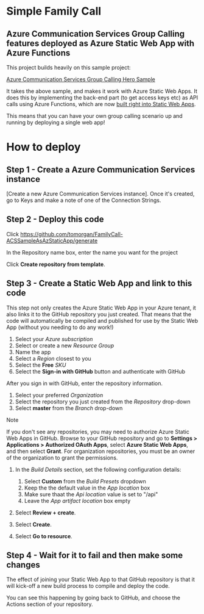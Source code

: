 # Simple Family Call

## Azure Communication Services Group Calling features deployed as Azure Static Web App with Azure Functions

This project builds heavily on this sample project:

[Azure Communication Services Group Calling Hero Sample](https://github.com/Azure-Samples/communication-services-web-calling-hero)

It takes the above sample, and makes it work with Azure Static Web Apps. It does this by implementing the back-end part (to get access keys etc) as API calls using Azure Functions, which are now [built right into Static Web Apps](https://docs.microsoft.com/en-us/azure/static-web-apps/add-api).

This means that you can have your own group calling scenario up and running by deploying a single web app!

# How to deploy

## Step 1 - Create a Azure Communication Services instance

[Create a new Azure Communication Services instance]. Once it's created, go to Keys and make a note of one of the Connection Strings.

## Step 2 - Deploy this code

Click https://github.com/tomorgan/FamilyCall-ACSSampleAsAzStaticApp/generate

In the Repository name box, enter the name you want for the project

Click __Create repository from template__.

## Step 3 - Create a Static Web App and link to this code

This step not only creates the Azure Static Web App in your Azure tenant, it also links it to the GitHub repository you just created. That means that the code will automatically be compiled and published for use by the Static Web App (without you needing to do any work!)

1. Select your _Azure subscription_
1. Select or create a new _Resource Group_
1. Name the app       
1. Select a _Region_ closest to you
1. Select the **Free** _SKU_
1. Select the **Sign-in with GitHub** button and authenticate with GitHub

After you sign in with GitHub, enter the repository information.

1. Select your preferred _Organization_
1. Select the repository you just created from the _Repository_ drop-down
1. Select **master** from the _Branch_ drop-down

> [!NOTE]
> If you don't see any repositories, you may need to authorize Azure Static Web Apps in GitHub. Browse to your GitHub repository and go to **Settings > Applications > Authorized OAuth Apps**, select **Azure Static Web Apps**, and then select **Grant**. For organization repositories, you must be an owner of the organization to grant the permissions.

1. In the _Build Details_ section, set the following configuration details:

    1. Select **Custom** from the _Build Presets_ dropdown
    1. Keep the the default value in the _App location_ box
    1. Make sure thaat the _Api location_ value is set to "/api"
    1. Leave the _App artifact location_ box empty


1. Select **Review + create**.

1. Select **Create**.

1. Select **Go to resource**.

## Step 4 - Wait for it to fail and then make some changes

The effect of joining your Static Web App to that GitHub repository is that it will kick-off a new build process to compile and deploy the code.

You can see this happening by going back to GitHub, and choose the Actions section of your repository.


